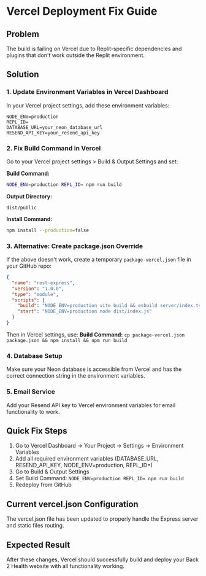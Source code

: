 # Vercel Deployment Fix Guide

## Problem
The build is failing on Vercel due to Replit-specific dependencies and plugins that don't work outside the Replit environment.

## Solution

### 1. Update Environment Variables in Vercel Dashboard
In your Vercel project settings, add these environment variables:

```
NODE_ENV=production
REPL_ID=
DATABASE_URL=your_neon_database_url
RESEND_API_KEY=your_resend_api_key
```

### 2. Fix Build Command in Vercel
Go to your Vercel project settings > Build & Output Settings and set:

**Build Command:**
```bash
NODE_ENV=production REPL_ID= npm run build
```

**Output Directory:**
```
dist/public
```

**Install Command:**
```bash
npm install --production=false
```

### 3. Alternative: Create package.json Override
If the above doesn't work, create a temporary `package-vercel.json` file in your GitHub repo:

```json
{
  "name": "rest-express",
  "version": "1.0.0",
  "type": "module",
  "scripts": {
    "build": "NODE_ENV=production vite build && esbuild server/index.ts --platform=node --packages=external --bundle --format=esm --outdir=dist",
    "start": "NODE_ENV=production node dist/index.js"
  }
}
```

Then in Vercel settings, use:
**Build Command:** `cp package-vercel.json package.json && npm install && npm run build`

### 4. Database Setup
Make sure your Neon database is accessible from Vercel and has the correct connection string in the environment variables.

### 5. Email Service
Add your Resend API key to Vercel environment variables for email functionality to work.

## Quick Fix Steps
1. Go to Vercel Dashboard → Your Project → Settings → Environment Variables
2. Add all required environment variables (DATABASE_URL, RESEND_API_KEY, NODE_ENV=production, REPL_ID=)
3. Go to Build & Output Settings
4. Set Build Command: `NODE_ENV=production REPL_ID= npm run build`
5. Redeploy from GitHub

## Current vercel.json Configuration
The vercel.json file has been updated to properly handle the Express server and static files routing.

## Expected Result
After these changes, Vercel should successfully build and deploy your Back 2 Health website with all functionality working.